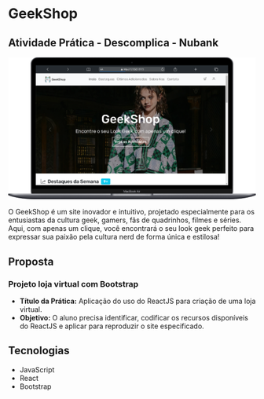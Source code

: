 # GeekShop

## Atividade Prática - Descomplica - Nubank

<img src="./src/assets/preview.png" alt="Preview do Site">
<br>
    
O GeekShop é um site inovador e intuitivo, projetado especialmente para os entusiastas da cultura geek, gamers, fãs de quadrinhos, filmes e séries. 
<br>
Aqui, com apenas um clique, você encontrará o seu look geek perfeito para expressar sua paixão pela cultura nerd de forma única e estilosa!

## Proposta
### Projeto loja virtual com Bootstrap
- <strong>Título da Prática:</strong> Aplicação do uso do ReactJS para criação de uma loja virtual.
- <strong>Objetivo:</strong> O aluno precisa identificar, codificar os recursos disponíveis do ReactJS e aplicar
para reproduzir o site especificado.

## Tecnologias
- JavaScript
- React
- Bootstrap